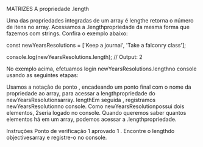 MATRIZES
A propriedade .length

Uma das propriedades integradas de um array é lengthe retorna o número de itens no array. Acessamos a .lengthpropriedade da mesma forma que fazemos com strings. Confira o exemplo abaixo:

const newYearsResolutions = ['Keep a journal', 'Take a falconry class'];

console.log(newYearsResolutions.length);
// Output: 2

No exemplo acima, efetuamos login newYearsResolutions.lengthno console usando as seguintes etapas:

Usamos a notação de ponto , encadeando um ponto final com o nome da propriedade ao array, para acessar a lengthpropriedade do newYearsResolutionsarray.
lengthEm seguida , registramos newYearsResolutionno console.
Como newYearsResolutionpossui dois elementos, 2seria logado no console.
Quando queremos saber quantos elementos há em um array, podemos acessar a .lengthpropriedade.

Instruções
Ponto de verificação 1 aprovado
1 .
Encontre o lengthdo objectivesarray e registre-o no console.

